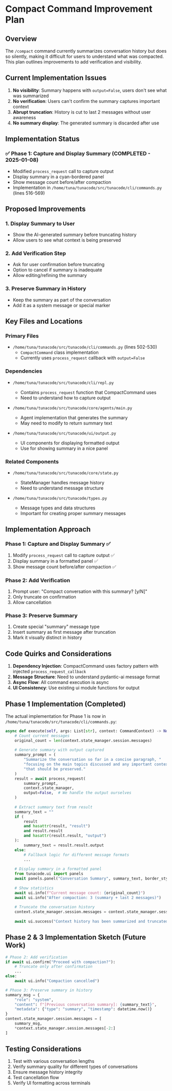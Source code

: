 # Compact Command Improvement Plan

## Overview
The `/compact` command currently summarizes conversation history but does so silently, making it difficult for users to understand what was compacted. This plan outlines improvements to add verification and visibility.

## Current Implementation Issues

1. **No visibility**: Summary happens with `output=False`, users don't see what was summarized
2. **No verification**: Users can't confirm the summary captures important context
3. **Abrupt truncation**: History is cut to last 2 messages without user awareness
4. **No summary display**: The generated summary is discarded after use

## Implementation Status

### ✅ Phase 1: Capture and Display Summary (COMPLETED - 2025-01-08)
- Modified `process_request` call to capture output
- Display summary in a cyan-bordered panel
- Show message count before/after compaction
- Implementation in `/home/tuna/tunacode/src/tunacode/cli/commands.py` (lines 516-569)

## Proposed Improvements

### 1. Display Summary to User
- Show the AI-generated summary before truncating history
- Allow users to see what context is being preserved

### 2. Add Verification Step
- Ask for user confirmation before truncating
- Option to cancel if summary is inadequate
- Allow editing/refining the summary

### 3. Preserve Summary in History
- Keep the summary as part of the conversation
- Add it as a system message or special marker

## Key Files and Locations

### Primary Files
- `/home/tuna/tunacode/src/tunacode/cli/commands.py` (lines 502-530)
  - `CompactCommand` class implementation
  - Currently uses `process_request` callback with `output=False`

### Dependencies
- `/home/tuna/tunacode/src/tunacode/cli/repl.py`
  - Contains `process_request` function that CompactCommand uses
  - Need to understand how to capture output

- `/home/tuna/tunacode/src/tunacode/core/agents/main.py`
  - Agent implementation that generates the summary
  - May need to modify to return summary text

- `/home/tuna/tunacode/src/tunacode/ui/output.py`
  - UI components for displaying formatted output
  - Use for showing summary in a nice panel

### Related Components
- `/home/tuna/tunacode/src/tunacode/core/state.py`
  - StateManager handles message history
  - Need to understand message structure

- `/home/tuna/tunacode/src/tunacode/types.py`
  - Message types and data structures
  - Important for creating proper summary messages

## Implementation Approach

### Phase 1: Capture and Display Summary ✅
1. Modify `process_request` call to capture output ✅
2. Display summary in a formatted panel ✅
3. Show message count before/after compaction ✅

### Phase 2: Add Verification
1. Prompt user: "Compact conversation with this summary? [y/N]"
2. Only truncate on confirmation
3. Allow cancellation

### Phase 3: Preserve Summary
1. Create special "summary" message type
2. Insert summary as first message after truncation
3. Mark it visually distinct in history

## Code Quirks and Considerations

1. **Dependency Injection**: CompactCommand uses factory pattern with injected `process_request_callback`
2. **Message Structure**: Need to understand pydantic-ai message format
3. **Async Flow**: All command execution is async
4. **UI Consistency**: Use existing ui module functions for output

## Phase 1 Implementation (Completed)

The actual implementation for Phase 1 is now in `/home/tuna/tunacode/src/tunacode/cli/commands.py`:

```python
async def execute(self, args: List[str], context: CommandContext) -> None:
    # Count current messages
    original_count = len(context.state_manager.session.messages)
    
    # Generate summary with output captured
    summary_prompt = (
        "Summarize the conversation so far in a concise paragraph, "
        "focusing on the main topics discussed and any important context "
        "that should be preserved."
    )
    result = await process_request(
        summary_prompt,
        context.state_manager,
        output=False,  # We handle the output ourselves
    )
    
    # Extract summary text from result
    summary_text = ""
    if (
        result
        and hasattr(result, "result")
        and result.result
        and hasattr(result.result, "output")
    ):
        summary_text = result.result.output
    else:
        # Fallback logic for different message formats
        ...
    
    # Display summary in a formatted panel
    from tunacode.ui import panels
    await panels.panel("Conversation Summary", summary_text, border_style="cyan")
    
    # Show statistics
    await ui.info(f"Current message count: {original_count}")
    await ui.info("After compaction: 3 (summary + last 2 messages)")
    
    # Truncate the conversation history
    context.state_manager.session.messages = context.state_manager.session.messages[-2:]
    
    await ui.success("Context history has been summarized and truncated.")
```

## Phase 2 & 3 Implementation Sketch (Future Work)

```python
# Phase 2: Add verification
if await ui.confirm("Proceed with compaction?"):
    # Truncate only after confirmation
    ...
else:
    await ui.info("Compaction cancelled")

# Phase 3: Preserve summary in history
summary_msg = {
    "role": "system",
    "content": f"[Previous conversation summary]: {summary_text}",
    "metadata": {"type": "summary", "timestamp": datetime.now()}
}
context.state_manager.session.messages = [
    summary_msg,
    *context.state_manager.session.messages[-2:]
]
```

## Testing Considerations

1. Test with various conversation lengths
2. Verify summary quality for different types of conversations
3. Ensure message history integrity
4. Test cancellation flow
5. Verify UI formatting across terminals